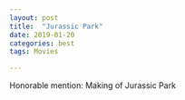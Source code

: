```yaml
---
layout: post
title:  "Jurassic Park"
date: 2019-01-20
categories: best
tags: Movies

---
```


Honorable mention: Making of Jurassic Park